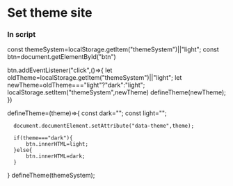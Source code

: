 # Set theme site

### In script
  const themeSystem=localStorage.getItem("themeSystem")||"light";
  const btn=document.getElementById("btn")

  btn.addEventListener("click",()=>{
      let oldTheme=localStorage.getItem("themeSystem")||"light";
      let newTheme=oldTheme==="light"?"dark":"light";
      localStorage.setItem("themeSystem",newTheme)
      defineTheme(newTheme);
  })

  defineTheme=(theme)=>{
      const dark="<i class='bi bi-moon-stars-fill'></i>";
      const light="<i class='bi bi-brightness-high-fill'></i>";

      document.documentElement.setAttribute("data-theme",theme);

      if(theme==="dark"){
          btn.innerHTML=light;
      }else{
          btn.innerHTML=dark;
      }
  }
  defineTheme(themeSystem);
